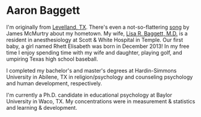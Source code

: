 Aaron Baggett
====

I'm originally from [Levelland, TX](http://www.ci.levelland.tx.us).  There's even a not-so-flattering [song](http://youtu.be/L-D824LHti4) by James McMurtry about my hometown.  My wife, [Lisa R. Baggett, M.D.](http://healthcare-professionals.sw.org/graduate-medical-education/residencies/anesthesiology/resident?resID=2351) is a resident in anesthesiology at Scott & White Hospital in Temple.  Our first baby, a girl named Rhett Elisabeth was born in December 2013!  In my free time I enjoy spending time with my wife and daughter, playing golf, and umpiring Texas high school baseball.

I completed my bachelor's and master's degrees at Hardin-Simmons University in Abilene, TX in religion/psychology and counseling psychology and human development, respectively.

I'm currently a Ph.D. candidate in educational psychology at Baylor University in Waco, TX.  My concentrations were in measurement & statistics and learning & development.
